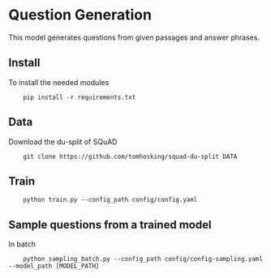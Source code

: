 # Question Generation

This model generates questions from given passages and answer phrases.


## Install

To install the needed modules

```
    pip install -r requirements.txt
```

## Data

Download the du-split of SQuAD

```
    git clone https://github.com/tomhosking/squad-du-split DATA
```

## Train 

```
    python train.py --config_path config/config.yaml
```

## Sample questions from a trained model

In batch

```
    python sampling_batch.py --config_path config/config-sampling.yaml --model_path [MODEL_PATH]
```

